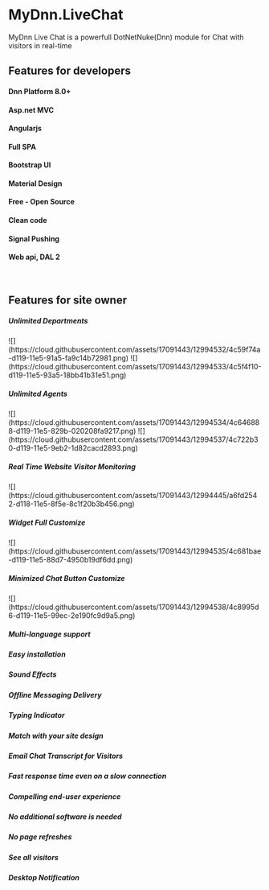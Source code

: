 # MyDnn.LiveChat
MyDnn Live Chat is a powerfull DotNetNuke(Dnn) module for Chat with visitors in real-time
<br>
<h2>Features for developers</h2>
<h4>Dnn Platform 8.0+</h4> 
<h4>Asp.net MVC</h4> 
<h4>Angularjs</h4>
<h4>Full SPA</h4>
<h4>Bootstrap UI</h4>
<h4>Material Design</h4>
<h4>Free - Open Source</h4>
<h4>Clean code</h4>
<h4>Signal Pushing</h4>
<h4>Web api, DAL 2</h4>

<br>

<h2>Features for site owner</h2>

<h5>Unlimited Departments</h5>
![](https://cloud.githubusercontent.com/assets/17091443/12994532/4c59f74a-d119-11e5-91a5-fa9c14b72981.png)
![](https://cloud.githubusercontent.com/assets/17091443/12994533/4c5f4f10-d119-11e5-93a5-18bb41b31e51.png)

<h5>Unlimited Agents</h5>
![](https://cloud.githubusercontent.com/assets/17091443/12994534/4c646888-d119-11e5-829b-020208fa9217.png)
![](https://cloud.githubusercontent.com/assets/17091443/12994537/4c722b30-d119-11e5-9eb2-1d82cacd2893.png)

<h5>Real Time Website Visitor Monitoring</h5>
![](https://cloud.githubusercontent.com/assets/17091443/12994445/a6fd2542-d118-11e5-8f5e-8c1f20b3b456.png)

<h5>Widget Full Customize</h5>
![](https://cloud.githubusercontent.com/assets/17091443/12994535/4c681bae-d119-11e5-88d7-4950b19df6dd.png)

<h5>Minimized Chat Button Customize</h5>
![](https://cloud.githubusercontent.com/assets/17091443/12994538/4c8995d6-d119-11e5-99ec-2e190fc9d9a5.png)

<h5>Multi-language support</h5>
<h5>Easy installation</h5>
<h5>Sound Effects</h5>
<h5>Offline Messaging Delivery</h5>
<h5>Typing Indicator</h5>
<h5>Match with your site design</h5>
<h5>Email Chat Transcript for Visitors</h5>
<h5>Fast response time even on a slow connection</h5>
<h5>Compelling end-user experience</h5>
<h5>No additional software is needed</h5>
<h5>No page refreshes</h5>
<h5>See all visitors</h5>
<h5>Desktop Notification</h5>
